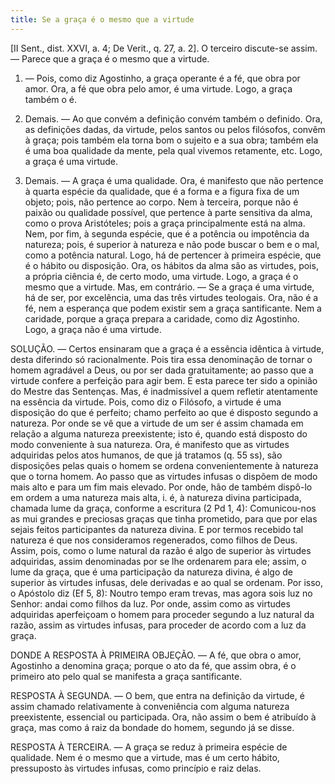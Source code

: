 ```yaml
---
title: Se a graça é o mesmo que a virtude
---
```


[II Sent., dist. XXVI, a. 4; De Verit., q. 27, a. 2].  O terceiro discute-se assim. — Parece que a graça é o mesmo que a virtude.  

1. — Pois, como diz Agostinho, a graça operante é a fé, que obra por amor. Ora, a fé que obra pelo amor, é uma virtude. Logo, a graça também o é.  

2. Demais. — Ao que convém a definição convém também o definido. Ora, as definições dadas, da virtude, pelos santos ou pelos filósofos, convêm à graça; pois também ela torna bom o sujeito e a sua obra; também ela é uma boa qualidade da mente, pela qual vivemos retamente, etc. Logo, a graça é uma virtude. 

3. Demais. — A graça é uma qualidade. Ora, é manifesto que não pertence à quarta espécie da qualidade, que é a forma e a figura fixa de um objeto; pois, não pertence ao corpo. Nem à terceira, porque não é paixão ou qualidade possível, que pertence à parte sensitiva da alma, como o prova Aristóteles; pois a graça principalmente está na alma. Nem, por fim, à segunda espécie, que é a potência ou impotência da natureza; pois, é superior à natureza e não pode buscar o bem e o mal, como a potência natural. Logo, há de pertencer à primeira espécie, que é o hábito ou disposição. Ora, os hábitos da alma são as virtudes, pois, a própria ciência é, de certo modo, uma virtude. Logo, a graça é o mesmo que a virtude.  Mas, em contrário. — Se a graça é uma virtude, há de ser, por excelência, uma das três virtudes teologais. Ora, não é a fé, nem a esperança que podem existir sem a graça santificante. Nem a caridade, porque a graça prepara a caridade, como diz Agostinho. Logo, a graça não é uma virtude.  

SOLUÇÃO. — Certos ensinaram que a graça é a essência idêntica à virtude, desta diferindo só racionalmente. Pois tira essa denominação de tornar o homem agradável a Deus, ou por ser dada gratuitamente; ao passo que a virtude confere a perfeição para agir bem. E esta parece ter sido a opinião do Mestre das Sentenças.  Mas, é inadmissível a quem refletir atentamente na essência da virtude. Pois, como diz o Filósofo, a virtude é uma disposição do que é perfeito; chamo perfeito ao que é disposto segundo a natureza. Por onde se vê que a virtude de um ser é assim chamada em relação a alguma natureza preexistente; isto é, quando está disposto do modo conveniente à sua natureza. Ora, é manifesto que as virtudes adquiridas pelos atos humanos, de que já tratamos (q. 55 ss), são disposições pelas quais o homem se ordena convenientemente à natureza que o torna homem. Ao passo que as virtudes infusas o dispõem de modo mais alto e para um fim mais elevado. Por onde, hão de também dispô-lo em ordem a uma natureza mais alta, i. é, à natureza divina participada, chamada lume da graça, conforme a escritura (2 Pd 1, 4): Comunicou-nos as mui grandes e preciosas graças que tinha prometido, para que por elas sejais feitos participantes da natureza divina. E por termos recebido tal natureza é que nos consideramos regenerados, como filhos de Deus.  Assim, pois, como o lume natural da razão é algo de superior às virtudes adquiridas, assim denominadas por se lhe ordenarem para ele; assim, o lume da graça, que é uma participação da natureza divina, é algo de superior às virtudes infusas, dele derivadas e ao qual se ordenam. Por isso, o Apóstolo diz (Ef 5, 8): Noutro tempo eram trevas, mas agora sois luz no Senhor: andai como filhos da luz. Por onde, assim como as virtudes adquiridas aperfeiçoam o homem para proceder segundo a luz natural da razão, assim as virtudes infusas, para proceder de acordo com a luz da graça.  

DONDE A RESPOSTA À PRIMEIRA OBJEÇÃO. — A fé, que obra o amor, Agostinho a denomina graça; porque o ato da fé, que assim obra, é o primeiro ato pelo qual se manifesta a graça santificante.  

RESPOSTA À SEGUNDA. — O bem, que entra na definição da virtude, é assim chamado relativamente à conveniência com alguma natureza preexistente, essencial ou participada. Ora, não assim o bem é atribuído à graça, mas como á raiz da bondade do homem, segundo já se disse.  

RESPOSTA À TERCEIRA. — A graça se reduz à primeira espécie de qualidade. Nem é o mesmo que a virtude, mas é um certo hábito, pressuposto às virtudes infusas, como princípio e raiz delas.